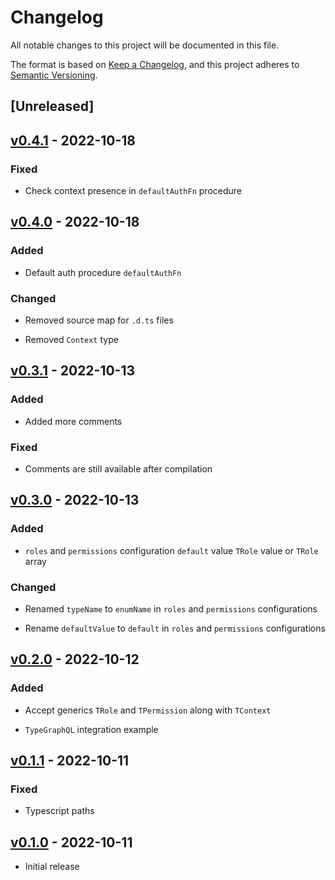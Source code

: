 <!-- markdownlint-disable MD024 -->

# Changelog

All notable changes to this project will be documented in this file.

The format is based on [Keep a Changelog](https://keepachangelog.com/en/1.0.0/),
and this project adheres to [Semantic Versioning](https://semver.org/spec/v2.0.0.html).

## [Unreleased]

## [v0.4.1](https://github.com/carlocorradini/graphql-auth-directive/releases/tag/v0.4.1) - 2022-10-18

### Fixed

- Check context presence in `defaultAuthFn` procedure

## [v0.4.0](https://github.com/carlocorradini/graphql-auth-directive/releases/tag/v0.4.0) - 2022-10-18

### Added

- Default auth procedure `defaultAuthFn`

### Changed

- Removed source map for `.d.ts` files

- Removed `Context` type

## [v0.3.1](https://github.com/carlocorradini/graphql-auth-directive/releases/tag/v0.3.1) - 2022-10-13

### Added

- Added more comments

### Fixed

- Comments are still available after compilation

## [v0.3.0](https://github.com/carlocorradini/graphql-auth-directive/releases/tag/v0.3.0) - 2022-10-13

### Added

- `roles` and `permissions` configuration `default` value `TRole` value or `TRole` array

### Changed

- Renamed `typeName` to `enumName` in `roles` and `permissions` configurations

- Rename `defaultValue` to `default` in `roles` and `permissions` configurations

## [v0.2.0](https://github.com/carlocorradini/graphql-auth-directive/releases/tag/v0.2.0) - 2022-10-12

### Added

- Accept generics `TRole` and `TPermission` along with `TContext`

- `TypeGraphQL` integration example

## [v0.1.1](https://github.com/carlocorradini/graphql-auth-directive/releases/tag/v0.1.1) - 2022-10-11

### Fixed

- Typescript paths

## [v0.1.0](https://github.com/carlocorradini/graphql-auth-directive/releases/tag/v0.1.0) - 2022-10-11

- Initial release
